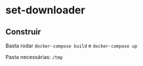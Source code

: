 # set-downloader

## Construir

Basta rodar `docker-compose build` e `docker-compose up`

Pasta necessárias: `/tmp`
